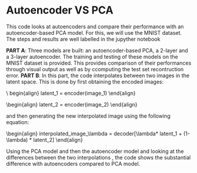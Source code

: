 # Autoencoder VS PCA 

This code looks at autoencoders and compare their performance with an autoencoder-based PCA model. For this, we will use the MNIST dataset. The steps and results are well labelled in the jupyther notebook

__PART A__: Three models are built: an autoencoder-based PCA, a 2-layer and a 3-layer autoencoder. The training and testing of these models on the MNIST dataset is provided. This provides comparison of their performances through visual output as well as by ccomputing the test set recontruction error. 
__PART B__: In this part, the code interpolates between two images in the latent space. This is done by first obtaining the encoded images:

\ begin{align}
latent\_1 = encoder(image\_1) 
\end{align}

\begin{align}
latent\_2 = encoder(image\_2)
\end{align}

and then generating the new interpolated image using the following equation:

\begin{align}
interpolated\_image\_\lambda = decoder[\lambda* latent\_1 + (1- \lambda) * latent\_2]
\end{align}

Using the PCA model and then the autoencoder model and looking at the differences between the two interpolations , the code shows the substantial difference with autoencoders compared to PCA model.
